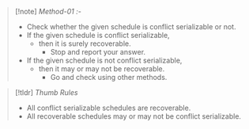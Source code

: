 >[!note] *Method-01 :-*
>- Check whether the given schedule is conflict serializable or not.
>- If the given schedule is conflict serializable,
>	- then it is surely recoverable.
>		- Stop and report your answer.
>- If the given schedule is not conflict serializable,
>	- then it may or may not be recoverable.
>		- Go and check using other methods.

>[!tldr] *Thumb Rules*
>- All conflict serializable schedules are recoverable.
>- All recoverable schedules may or may not be conflict serializable.


